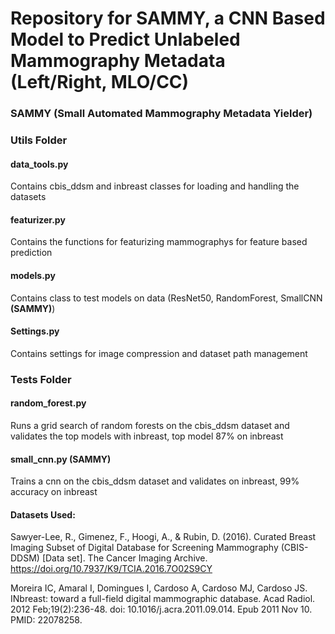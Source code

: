 # Repository for <b>SAMMY</b>, a CNN Based Model to Predict Unlabeled Mammography Metadata (Left/Right, MLO/CC)
### <b>SAMMY</b> (Small Automated Mammography Metadata Yielder)

### Utils Folder
#### data_tools.py
Contains cbis_ddsm and inbreast classes for loading and handling the datasets
#### featurizer.py
Contains the functions for featurizing mammographys for feature based prediction
#### models.py
Contains class to test models on data (ResNet50, RandomForest, SmallCNN <b>(SAMMY)</b>)
#### Settings.py
Contains settings for image compression and dataset path management

### Tests Folder
#### random_forest.py
Runs a grid search of random forests on the cbis_ddsm dataset and validates the top models with inbreast, top model 87% on inbreast
#### small_cnn.py <b>(SAMMY)</b>
Trains a cnn on the cbis_ddsm dataset and validates on inbreast, 99% accuracy on inbreast

#### Datasets Used:

Sawyer-Lee, R., Gimenez, F., Hoogi, A., & Rubin, D. (2016). Curated Breast Imaging Subset of Digital Database for Screening Mammography (CBIS-DDSM) [Data set]. The Cancer Imaging Archive. https://doi.org/10.7937/K9/TCIA.2016.7O02S9CY

Moreira IC, Amaral I, Domingues I, Cardoso A, Cardoso MJ, Cardoso JS. INbreast: toward a full-field digital mammographic database. Acad Radiol. 2012 Feb;19(2):236-48. doi: 10.1016/j.acra.2011.09.014. Epub 2011 Nov 10. PMID: 22078258.
